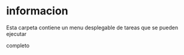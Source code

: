 # informacion
Esta carpeta contiene un menu desplegable de tareas que se pueden ejecutar  

completo